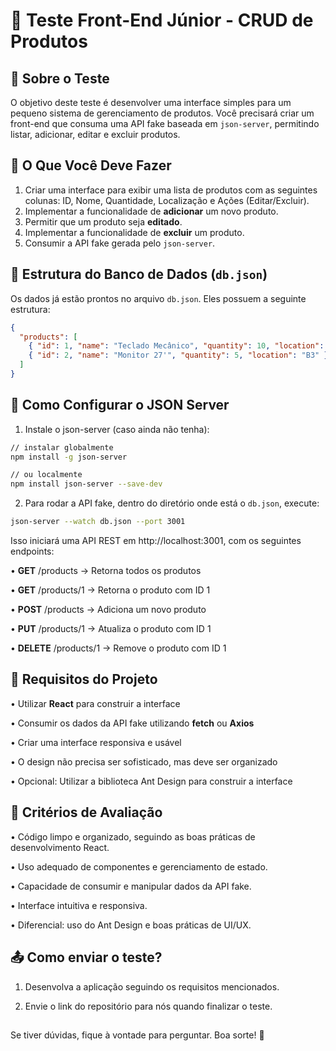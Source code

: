 
# 🚀 Teste Front-End Júnior - CRUD de Produtos  

## 📌 Sobre o Teste  
O objetivo deste teste é desenvolver uma interface simples para um pequeno sistema de gerenciamento de produtos. Você precisará criar um front-end que consuma uma API fake baseada em `json-server`, permitindo listar, adicionar, editar e excluir produtos.  

## 🎯 O Que Você Deve Fazer  
1. Criar uma interface para exibir uma lista de produtos com as seguintes colunas: ID, Nome, Quantidade, Localização e Ações (Editar/Excluir).  
2. Implementar a funcionalidade de **adicionar** um novo produto.  
3. Permitir que um produto seja **editado**.  
4. Implementar a funcionalidade de **excluir** um produto.  
5. Consumir a API fake gerada pelo `json-server`.  

## 📂 Estrutura do Banco de Dados (`db.json`)  
Os dados já estão prontos no arquivo `db.json`. Eles possuem a seguinte estrutura:  

```json
{
  "products": [
    { "id": 1, "name": "Teclado Mecânico", "quantity": 10, "location": "A1" },
    { "id": 2, "name": "Monitor 27'", "quantity": 5, "location": "B3" }
  ]
}
```

## 🔧 Como Configurar o JSON Server
1.  Instale o json-server (caso ainda não tenha):
```bash
// instalar globalmente
npm install -g json-server

// ou localmente
npm install json-server --save-dev
```
2. Para rodar a API fake, dentro do diretório onde está o `db.json`, execute:
```bash
json-server --watch db.json --port 3001
```

Isso iniciará uma API REST em http://localhost:3001, com os seguintes endpoints:

•  **GET** /products → Retorna todos os produtos

•  **GET** /products/1 → Retorna o produto com ID 1

•  **POST** /products → Adiciona um novo produto

•  **PUT** /products/1 → Atualiza o produto com ID 1

•  **DELETE** /products/1 → Remove o produto com ID 1

## 📌 Requisitos do Projeto

•  Utilizar **React** para construir a interface

•  Consumir os dados da API fake utilizando **fetch** ou **Axios**

•  Criar uma interface responsiva e usável

•  O design não precisa ser sofisticado, mas deve ser organizado

•  Opcional: Utilizar a biblioteca Ant Design para construir a interface

## 🎯 Critérios de Avaliação
•  Código limpo e organizado, seguindo as boas práticas de desenvolvimento React.

•  Uso adequado de componentes e gerenciamento de estado.

•  Capacidade de consumir e manipular dados da API fake.

•  Interface intuitiva e responsiva.

•  Diferencial: uso do Ant Design e boas práticas de UI/UX.

## 📤 Como enviar o teste?

1.  Desenvolva a aplicação seguindo os requisitos mencionados.

2.  Envie o link do repositório para nós quando finalizar o teste.

  
##
Se tiver dúvidas, fique à vontade para perguntar. Boa sorte! 💙
